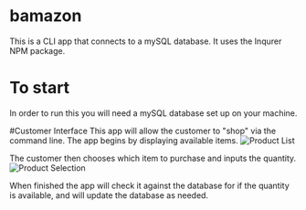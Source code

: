 # bamazon

This is a CLI app that connects to a mySQL database.  It uses the Inqurer NPM package.

# To start
In order to run this you will need a mySQL database set up on your machine.

#Customer Interface
This app will allow the customer to "shop" via the command line.  The app begins by displaying available items.
![Product List](https://morettiamye.github.io/assets/images/products.png)

The customer then chooses which item to purchase and inputs the quantity.
![Product Selection](https://morettiamye.github.io/assets/images/purchase.png)


When finished the app will check it against the database for if the quantity is available, and will update the database as needed.  
